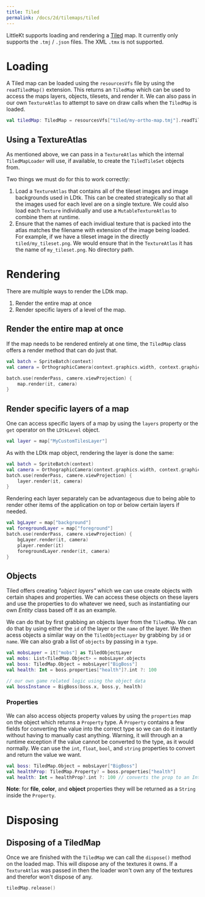 ```yaml
---
title: Tiled
permalink: /docs/2d/tilemaps/tiled
---
```


LittleKt supports loading and rendering a [Tiled](https://www.mapeditor.org/) map. It currently only supports the `.tmj` / `.json` files. The XML `.tmx` is not supported.

# Loading

A Tiled map can be loaded using the `resourcesVfs` file by using the `readTiledMap()` extension. This returns an `TiledMap` which can be used to access the maps layers, objects, tilesets, and render it.
We can also pass in our own `TextureAtlas` to attempt to save on draw calls when the `TiledMap` is loaded.

```kotlin
val tiledMap: TiledMap = resourcesVfs["tiled/my-ortho-map.tmj"].readTiledMap()
```

## Using a TextureAtlas

As mentioned above, we can pass in a `TextureAtlas` which the internal `TiledMapLoader` will use, if available, to create the `TiledTileSet` objects from.

Two things we must do for this to work correctly:

1. Load a `TextureAtlas` that contains all of the tileset images and image backgrounds used in LDtk. This can be created strategically so that all the images used for each level are on a single texture. We could also load each `Texture` individually and use a `MutableTextureAtlas` to combine them at runtime.
2. Ensure that the names of each invidiual texture that is packed into the atlas matches the filename with extension of the image being loaded. For example, if we have a tileset image in the directly `tiled/my_tileset.png`. We would ensure that in the `TextureAtlas` it has the name of `my_tileset.png`. No directory path.

# Rendering

There are multiple ways to render the LDtk map.

1. Render the entire map at once
2. Render specific layers of a level of the map.

## Render the entire map at once

If the map needs to be rendered entirely at one time, the `TiledMap` class offers a render method that can do just that.

```kotlin
val batch = SpriteBatch(context)
val camera = OrthographicCamera(context.graphics.width, context.graphics.height)

batch.use(renderPass, camere.viewProjection) {
    map.render(it, camera)
}
```

## Render specific layers of a map

One can access specific layers of a map by using the `layers` property or the `get` operator on the `LDtkLevel` object.

```kotlin
val layer = map["MyCustomTilesLayer"]
```

As with the LDtk map object, rendering the layer is done the same:

```kotlin
val batch = SpriteBatch(context)
val camera = OrthographicCamera(context.graphics.width, context.graphics.height)
batch.use(renderPass, camere.viewProjection) {
    layer.render(it, camera)
}
```

Rendering each layer separately can be advantageous due to being able to render other items of the application on top or below certain layers if needed.

```kotlin
val bgLayer = map["background"]
val foregroundLayer = map["foreground"]
batch.use(renderPass, camere.viewProjection) {
    bgLayer.render(it, camera)
    player.render(it)
    foregroundLayer.render(it, camera)
}
```

## Objects

Tiled offers creating _"object layers"_ which we can use create objects with certain shapes and properties. We can access these objects on these layers and use the properties to do whatever we need, such as instantiating our own _Entity_ class based off it as an example.

We can do that by first grabbing an objects layer from the `TiledMap`. We can do that by using either the `id` of the layer or the `name` of the layer. We then acess objects a similar way on the `TiledObjectLayer` by grabbing by `id` or `name`. We can also grab a list of `objects` by passing in a `type`.

```kotlin
val mobsLayer = it["mobs"] as TiledObjectLayer
val mobs: List<TiledMap.Object> = mobsLayer.objects
val boss: TiledMap.Object = mobsLayer["BigBoss"]
val health: Int = boss.properties["health"]?.int ?: 100

// our own game related logic using the object data
val bossInstance = BigBoss(boss.x, boss.y, health)
```

### Properties

We can also access objects property values by using the `properties` map on the object which returns a `Property` type. A `Property` contains a few fields for converting the value into the correct type so we can do it instantly without having to manually cast anything. Warning, it will through an a runtime exception if the value cannot be converted to the type, as it would normally. We can use the `int`, `float`, `bool`, and `string` properties to convert and return the value we want.

```kotlin
val boss: TiledMap.Object = mobsLayer["BigBoss"]
val healthProp: TiledMap.Property? = boss.properties["health"]
val health: Int = healthProp?.int ?: 100 // converts the prop to an Int
```

**Note**: for **file**, **color**, and **object** properties they will be returned as a `String` inside the `Property`.

# Disposing

## Disposing of a TiledMap

Once we are finished with the `TiledMap` we can call the `dispose()` method on the loaded map. This will dispose any of the textures it owns. If a `TextureAtlas` was passed in then the loader won't own any of the textures and therefor won't dispose of any.

```kotlin
tiledMap.release()
```
